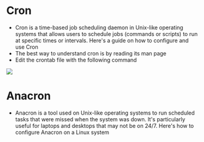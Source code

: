 # Cron
- Cron is a time-based job scheduling daemon in Unix-like operating systems that allows users to schedule jobs (commands or scripts) to run at specific times or intervals. Here's a guide on how to configure and use Cron
- The best way to understand cron is by reading its  man page
- Edit the crontab file with the following command
<img src="cron.png"/>









# Anacron
-  Anacron is a tool used on Unix-like operating systems to run scheduled tasks that were missed when the system was down. It's particularly useful for laptops and desktops that may not be on 24/7. Here's how to configure Anacron on a Linux system
